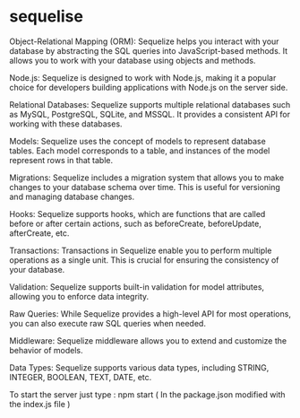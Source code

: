 # sequelise

Object-Relational Mapping (ORM): Sequelize helps you interact with your database by abstracting the SQL queries into JavaScript-based methods. It allows you to work with your database using objects and methods.

Node.js: Sequelize is designed to work with Node.js, making it a popular choice for developers building applications with Node.js on the server side.

Relational Databases: Sequelize supports multiple relational databases such as MySQL, PostgreSQL, SQLite, and MSSQL. It provides a consistent API for working with these databases.

Models: Sequelize uses the concept of models to represent database tables. Each model corresponds to a table, and instances of the model represent rows in that table.

Migrations: Sequelize includes a migration system that allows you to make changes to your database schema over time. This is useful for versioning and managing database changes.

Hooks:
Sequelize supports hooks, which are functions that are called before or after certain actions, such as beforeCreate, beforeUpdate, afterCreate, etc.

Transactions:
Transactions in Sequelize enable you to perform multiple operations as a single unit. This is crucial for ensuring the consistency of your database.

Validation:
Sequelize supports built-in validation for model attributes, allowing you to enforce data integrity.

Raw Queries:
While Sequelize provides a high-level API for most operations, you can also execute raw SQL queries when needed.

Middleware:
Sequelize middleware allows you to extend and customize the behavior of models.

Data Types:
Sequelize supports various data types, including STRING, INTEGER, BOOLEAN, TEXT, DATE, etc.

To start the server just type : npm start ( In the package.json modified with the index.js file )

